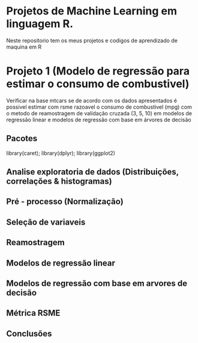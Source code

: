 # Projetos de Machine Learning em linguagem R.

Neste repositorio tem os meus projetos e codigos de aprendizado de maquina em R

# Projeto 1 (Modelo de regressão para estimar o consumo de combustivel)

Verificar na base mtcars se de acordo com os dados apresentados é possivel estimar com rsme razoavel o consumo de combustivel (mpg) com o metodo de reamostragem de validação cruzada (3, 5, 10) em modelos de regressão linear e modelos de regressão com base em árvores de decisão

## Pacotes
library(caret); library(dplyr); library(ggplot2)

## Analise exploratoria de dados (Distribuições, correlações & histogramas)

## Pré - processo (Normalização)

## Seleção de variaveis

## Reamostragem

## Modelos de regressão linear

## Modelos de regressão com base em arvores de decisão

## Métrica RSME

## Conclusões

